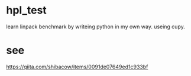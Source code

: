 # hpl_test
learn linpack benchmark by writeing python in my own way.
useing cupy.

# see

https://qiita.com/shibacow/items/0091de07649ed1c933bf

